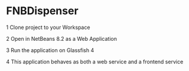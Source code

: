 # FNBDispenser

1 Clone project to your Workspace

2 Open in NetBeans 8.2 as a Web Application

3 Run the application on Glassfish 4

4 This application behaves as both a web service and a frontend service
